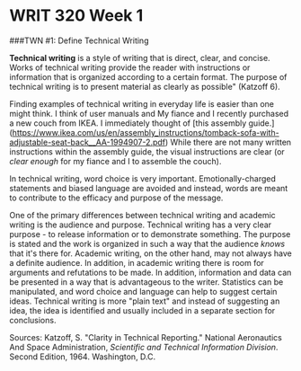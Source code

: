 # WRIT 320 Week 1
###TWN #1: Define Technical Writing

**Technical writing** is a style of writing that is direct, clear, and concise. Works of technical writing provide the reader with instructions or information that is organized according to a certain format. The purpose of technical writing is to present material as clearly as possible" (Katzoff 6). 

Finding examples of technical writing in everyday life is easier than one might think. I think of user manuals and My fiance and I recently purchased a new couch from IKEA. I immediately thought of [this assembly guide.] (https://www.ikea.com/us/en/assembly_instructions/tomback-sofa-with-adjustable-seat-back__AA-1994907-2.pdf) While there are not many written instructions within the assembly guide, the visual instructions are clear (or *clear enough* for my fiance and I to assemble the couch).

In technical writing, word choice is very important. Emotionally-charged statements and biased language are avoided and instead, words are meant to contribute to the efficacy and purpose of the message.

One of the primary differences between technical writing and academic writing is the audience and purpose. Technical writing has a very clear purpose - to release information or to demonstrate something. The purpose is stated and the work is organized in such a way that the audience *knows* that it's there for. Academic writing, on the other hand, may not always have a definite audience. In addition, in academic writing there is room for arguments and refutations to be made. In addition, information and data can be presented in a way that is advantageous to the writer. Statistics can be manipulated, and word choice and language can help to suggest certain ideas. Technical writing is more "plain text" and instead of suggesting an idea, the idea is identified and usually included in a separate section for conclusions.

Sources:
Katzoff, S. "Clarity in Technical Reporting." National Aeronautics And Space Administration, *Scientific and Technical Information Division*. Second Edition, 1964. Washington, D.C.



